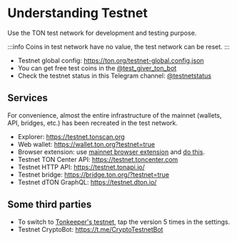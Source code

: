 # Understanding Testnet

Use the TON test network for development and testing purpose.

:::info 
Coins in test network have no value, the test network can be reset.
:::

* Testnet global config: https://ton.org/testnet-global.config.json
* You can get free test coins in the [@test_giver_ton_bot](https://t.me/testgiver_ton_bot)
* Check the testnet status in this Telegram channel: [@testnetstatus](https://t.me/testnetstatus)

## Services

For convenience, almost the entire infrastructure of the mainnet (wallets, API, bridges, etc.) has been recreated in the test network.

* Explorer: https://testnet.tonscan.org
* Web wallet: https://wallet.ton.org?testnet=true
* Browser extension: use [mainnet browser extension](https://chrome.google.com/webstore/detail/ton-wallet/nphplpgoakhhjchkkhmiggakijnkhfnd) and [do this](https://github.com/toncenter/ton-wallet#switch-between-mainnettestnet-in-extension).
* Testnet TON Center API: https://testnet.toncenter.com
* Testnet HTTP API: https://testnet.tonapi.io/
* Testnet bridge: https://bridge.ton.org/?testnet=true
* Testnet dTON GraphQL: https://testnet.dton.io/

## Some third parties

* To switch to [Tonkeeper's testnet](https://tonkeeper.com/), tap the version 5 times in the settings.
* Testnet CryptoBot: https://t.me/CryptoTestnetBot
